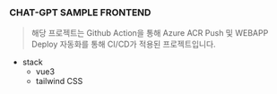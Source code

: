 ### CHAT-GPT SAMPLE FRONTEND
> 해당 프로젝트는 Github Action을 통해 Azure ACR Push 및 WEBAPP Deploy 자동화를 통해 CI/CD가 적용된 프로젝트입니다.

- stack
  - vue3
  - tailwind CSS

